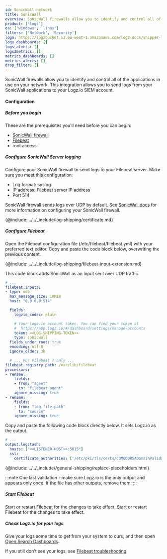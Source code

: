```yaml
---
id: SonicWall-network
title: SonicWall
overview: SonicWall firewalls allow you to identify and control all of the applications in use on your network. This integration allows you to send logs from your SonicWall applications to your Logz.io SIEM account.
product: ['logs']
os: ['windows', 'linux']
filters: ['Network', 'Security']
logo: https://logzbucket.s3.eu-west-1.amazonaws.com/logz-docs/shipper-logos/SonicWall-Logo.svg
logs_dashboards: []
logs_alerts: []
logs2metrics: []
metrics_dashboards: []
metrics_alerts: []
drop_filter: []
---
```


SonicWall firewalls allow you to identify and control all of the applications in use on your network. This integration allows you to send logs from your SonicWall applications to your Logz.io SIEM account.


#### Configuration

 

##### Before you begin

These are the prerequisites you'll need before you can begin:

* [SonicWall firewall](https://www.sonicwall.com/products/firewalls)
* [Filebeat](https://www.elastic.co/guide/en/beats/filebeat/current/filebeat-installation.html)
* root access

##### Configure SonicWall Server logging

Configure your SonicWall firewall to send logs to your Filebeat server.
Make sure you meet this configuration:

* Log format: syslog
* IP address: Filebeat server IP address
* Port 514

SonicWall firewall sends logs over UDP by default. See [SonicWall docs](https://www.sonicwall.com/support/technical-documentation/?language=English) for more information
on configuring your SonicWall firewall.

{@include: ../../_include/log-shipping/certificate.md}

##### Configure Filebeat

Open the Filebeat configuration file (/etc/filebeat/filebeat.yml) with your preferred text editor. Copy and paste the code block below, overwriting the previous content.

{@include: ../../_include/log-shipping/filebeat-input-extension.md}


This code block adds SonicWall as an input sent over UDP traffic.

```yaml
# ...
filebeat.inputs:
- type: udp
  max_message_size: 10MiB
  host: "0.0.0.0:514"

  fields:
    logzio_codec: plain

    # Your Logz.io account token. You can find your token at
    #  https://app.logz.io/#/dashboard/settings/manage-accounts
    token: <<LOG-SHIPPING-TOKEN>>
    type: sonicwall
  fields_under_root: true
  encoding: utf-8
  ignore_older: 3h

  # ... For Filebeat 7 only ...
filebeat.registry.path: /var/lib/filebeat
processors:
- rename:
    fields:
    - from: "agent"
      to: "filebeat_agent"
    ignore_missing: true
- rename:
    fields:
    - from: "log.file.path"
      to: "source"
    ignore_missing: true
```

Copy and paste the following code block directly below.
It sets Logz.io as the output.


```yaml
# ...
output.logstash:
  hosts: ["<<LISTENER-HOST>>:5015"]
  ssl:
    certificate_authorities: ['/etc/pki/tls/certs/COMODORSADomainValidationSecureServerCA.crt']
```


{@include: ../../_include//general-shipping/replace-placeholders.html}


:::note
One last validation - make sure Logz.io is the only output and appears only once.
If the file has other outputs, remove them.
:::
 


##### Start Filebeat

[Start or restart Filebeat](https://www.elastic.co/guide/en/beats/filebeat/master/filebeat-starting.html) for the changes to take effect.
Start or restart Filebeat for the changes to take effect.

##### Check Logz.io for your logs

Give your logs some time to get from your system to ours, and then open [Open Search Dashboards](https://app.logz.io/#/dashboard/osd).

If you still don't see your logs, see [Filebeat troubleshooting](https://docs.logz.io/shipping/log-sources/filebeat.html#troubleshooting).

 
